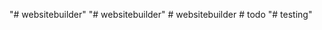 "# websitebuilder" 
"# websitebuilder" 
#   w e b s i t e b u i l d e r  
 #   t o d o  
 "# testing" 
